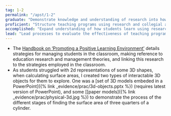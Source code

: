 ```yaml
---
tag: 1-2
permalink: "/apst/1-2"
graduate: "Demonstrate knowledge and understanding of research into how students learn and the implications for teaching."
proficient: "Structure teaching programs using research and collegial advice about how students learn." 
accomplished: "Expand understanding of how students learn using research and workplace knowledge."
lead: "Lead processes to evaluate the effectiveness of teaching programs using research and workplace knowledge about how students learn."
---
```

* The [Handbook on ‘Promoting a Positive Learning Environment’](/handbook) details strategies for managing students in the classroom, making reference to education research and management theories, and linking this research to the strategies employed in the classroom.
* As students struggled with 2d representations of some 3D shapes, when calculating surface areas, I created two types of interactable 3D objects for them to explore. One was a [set of 3D models embeded in a PowerPoint]({% link _evidence/prac/3d-objects.pptx %}) (requires latest version of PowerPoint), and some [[paper models]({% link _evidence/prac/physical-3d.jpg %}) to demonstrate the process of the different stages of finding the surface area of three quarters of a cylinder.